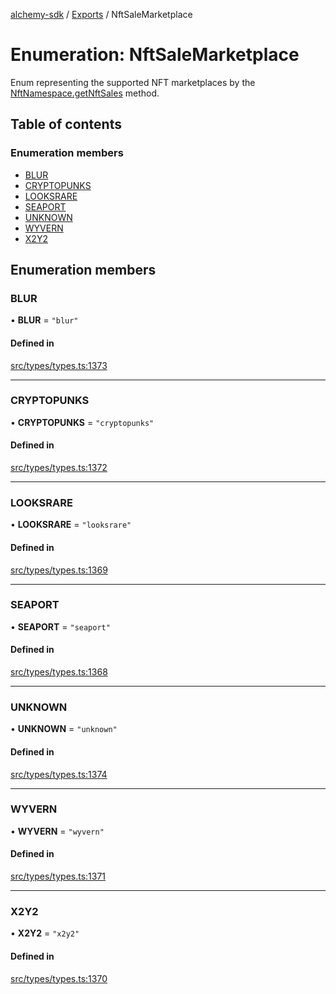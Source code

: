 [alchemy-sdk](../README.md) / [Exports](../modules.md) / NftSaleMarketplace

# Enumeration: NftSaleMarketplace

Enum representing the supported NFT marketplaces by the
[NftNamespace.getNftSales](../classes/NftNamespace.md#getnftsales) method.

## Table of contents

### Enumeration members

- [BLUR](NftSaleMarketplace.md#blur)
- [CRYPTOPUNKS](NftSaleMarketplace.md#cryptopunks)
- [LOOKSRARE](NftSaleMarketplace.md#looksrare)
- [SEAPORT](NftSaleMarketplace.md#seaport)
- [UNKNOWN](NftSaleMarketplace.md#unknown)
- [WYVERN](NftSaleMarketplace.md#wyvern)
- [X2Y2](NftSaleMarketplace.md#x2y2)

## Enumeration members

### BLUR

• **BLUR** = `"blur"`

#### Defined in

[src/types/types.ts:1373](https://github.com/alchemyplatform/alchemy-sdk-js/blob/8dc500a/src/types/types.ts#L1373)

___

### CRYPTOPUNKS

• **CRYPTOPUNKS** = `"cryptopunks"`

#### Defined in

[src/types/types.ts:1372](https://github.com/alchemyplatform/alchemy-sdk-js/blob/8dc500a/src/types/types.ts#L1372)

___

### LOOKSRARE

• **LOOKSRARE** = `"looksrare"`

#### Defined in

[src/types/types.ts:1369](https://github.com/alchemyplatform/alchemy-sdk-js/blob/8dc500a/src/types/types.ts#L1369)

___

### SEAPORT

• **SEAPORT** = `"seaport"`

#### Defined in

[src/types/types.ts:1368](https://github.com/alchemyplatform/alchemy-sdk-js/blob/8dc500a/src/types/types.ts#L1368)

___

### UNKNOWN

• **UNKNOWN** = `"unknown"`

#### Defined in

[src/types/types.ts:1374](https://github.com/alchemyplatform/alchemy-sdk-js/blob/8dc500a/src/types/types.ts#L1374)

___

### WYVERN

• **WYVERN** = `"wyvern"`

#### Defined in

[src/types/types.ts:1371](https://github.com/alchemyplatform/alchemy-sdk-js/blob/8dc500a/src/types/types.ts#L1371)

___

### X2Y2

• **X2Y2** = `"x2y2"`

#### Defined in

[src/types/types.ts:1370](https://github.com/alchemyplatform/alchemy-sdk-js/blob/8dc500a/src/types/types.ts#L1370)
